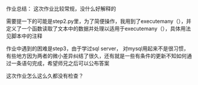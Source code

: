 作业总结：
这次作业比较常规，没什么好解释的

需要提一下的可能是step2.py里，为了简便操作，我用到了executemany（），并定义了一个函数读取了文本中的数据并处理以适用于executemany（），具体用法见脚本中的注释

作业中遇到的困难是step3，由于学过sql server， 对mysql用起来不是很习惯，有些地方因为两者的微小差异纠结了很久，还有就是一些有条件的更新不知如何通过一条语句完成，希望师兄之后可以公布答案

这次作业怎么这么久都没有检查？

